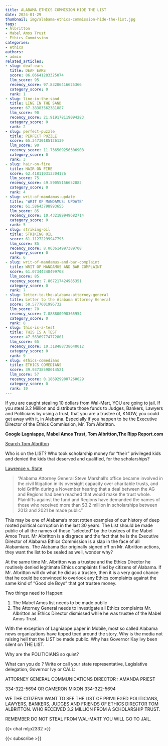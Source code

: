 ```yaml
---
title: ALABAMA ETHICS COMMISION HIDE THE LIST
date: 2024-01-29
thumbnail: img/alabama-ethics-commission-hide-the-list.jpg
tags:
- Albritton
- Mabel Amos Trust
- Ethics Commission
categories:
- ethics
authors:
- admin
related_articles:
- slug: deaf-ears
  title: DEAF EARS
  score: 86.06641283325074
  llm_score: 95
  recency_score: 97.83206416625366
  category_score: 0
  rank: 1
- slug: line-in-the-sand
  title: LINE IN THE SAND
  score: 67.38383562381887
  llm_score: 90
  recency_score: 21.919178119094283
  category_score: 0
  rank: 2
- slug: perfect-puzzle
  title: PERFECT PUZZLE
  score: 65.34730185126139
  llm_score: 90
  recency_score: 11.736509256306908
  category_score: 0
  rank: 3
- slug: hair-on-fire
  title: HAIR ON FIRE
  score: 62.418110313304176
  llm_score: 75
  recency_score: 49.59055156652082
  category_score: 0
  rank: 4
- slug: writ-of-mandamus-update
  title: 'WRIT OF MANDAMUS: UPDATE'
  score: 61.58643798993655
  llm_score: 85
  recency_score: 10.432189949682714
  category_score: 0
  rank: 5
- slug: striking-oil
  title: STRIKING OIL
  score: 61.11272299947795
  llm_score: 85
  recency_score: 8.063614997389708
  category_score: 0
  rank: 6
- slug: writ-of-mandamus-and-bar-complaint
  title: WRIT OF MANDAMUS AND BAR COMPLAINT
  score: 61.07344348499708
  llm_score: 85
  recency_score: 7.867217424985351
  category_score: 0
  rank: 7
- slug: letter-to-the-alabama-attorney-general
  title: Letter to the Alabama Attorney General
  score: 50.5777601996732
  llm_score: 70
  recency_score: 7.888800998365954
  category_score: 0
  rank: 8
- slug: this-is-a-test
  title: THIS IS A TEST
  score: 47.56369774772801
  llm_score: 65
  recency_score: 10.318488738640012
  category_score: 0
  rank: 9
- slug: ethics-comedians
  title: ETHICS COMEDIANS
  score: 39.93738598014521
  llm_score: 57
  recency_score: 0.1869299007260029
  category_score: 0
  rank: 10
---
```

If you are caught stealing 10 dollars from Wal-Mart, YOU are going to jail. If you steal 3.2 Million and distribute those funds to Judges, Bankers, Lawyers and Politicians by using a trust, that you are a trustee of, KNOW, you could get away with it, in Alabama. Especially if you happen to be the Executive Director of the Ethics Commission, Mr. Tom Albritton.


**Google Lagniappe, Mabel Amos Trust, Tom Albritton,The Ripp Report.com**


[Search Tom Albritton](https://www.google.com/search?q=lagniappe+tom+albritton)

Who is on the LIST? Who took scholarship money for “their” privileged kids and denied the kids that deserved and qualified, for the scholarships?

[Lawrence v. State](https://law.justia.com/cases/alabama/court-of-appeals-criminal/2006/cr-04-1864-0.html)

>“Alabama Attorney General Steve Marshall’s office became involved in the civil litigation in its oversight capacity over charitable trusts, and told Griffin during a November hearing that a deal between the AG and Regions had been reached that would make the trust whole.
>Plaintiffs against the fund and Regions have demanded the names of those who received more than $3.2 million in scholarships between 2013 and 2021 be made public”

This may be one of Alabama’s most rotten examples of our history of deep rooted political corruption in the last 30 years. The List should be made public of all the names of those “selected” by the trustees of the Mabel Amos Trust. Mr Albritton is a disgrace and the fact that he is the Executive Director of Alabama Ethics Commission is a slap in the face of all Alabamians. The Alabama Bar originally signed off on Mr. Albritton actions, they want the list to be sealed as well, wonder why?

At the same time Mr. Albritton was a trustee and the Ethics Director he routinely denied legitimate Ethics complaints filed by citizens of Alabama. If Mr. Albritton will do what he did as a trustee, then it is a very good chance that he could be convinced to overlook any Ethics complaints against the same kind of “Good ole Boys” that got trustee money.

Two things need to Happen:
1. The Mabel Amos list needs to be made public
2. The Attorney General needs to investigate all Ethics complaints Mr. Albritton as Ethics Director dismissed while he was trustee of the Mabel Amos Trust.

With the exception of Lagniappe paper in Mobile, most so called Alabama news organizations have tipped toed around the story. Why is the media not raising hell that the LIST be made public. Why has Governor Kay Ivy been silent on THE LIST.


Why are the POLITICIANS so quiet?


What can you do ? Write or call your state representative, Legislative delegation, Governor Ivy or CALL:

ATTORNEY GENERAL COMMUNICATIONS DIRECTOR : AMANDA PRIEST


334-322-5694 OR CAMERON MIXON 334-322-5694


WE THE CITIZENS WANT TO SEE THE LIST OF PRIVILEGED POLITICIANS, LAWYERS, BANKERS, JUDGES AND FRIENDS OF ETHICS DIRECTOR TOM ALBRITTON. WHO RECEIVED 3.2 MILLION FROM A SCHOLARSHIP TRUST.


REMEMBER DO NOT STEAL FROM WAL-MART YOU WILL GO TO JAIL.

{{< chat mljp2332 >}}

{{< subscribe >}}
